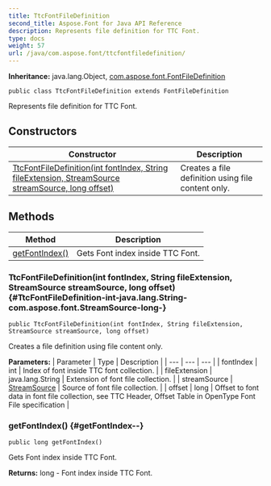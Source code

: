 ```yaml
---
title: TtcFontFileDefinition
second_title: Aspose.Font for Java API Reference
description: Represents file definition for TTC Font.
type: docs
weight: 57
url: /java/com.aspose.font/ttcfontfiledefinition/
---
```

**Inheritance:**
java.lang.Object, [com.aspose.font.FontFileDefinition](../../com.aspose.font/fontfiledefinition)
```
public class TtcFontFileDefinition extends FontFileDefinition
```

Represents file definition for TTC Font.
## Constructors

| Constructor | Description |
| --- | --- |
| [TtcFontFileDefinition(int fontIndex, String fileExtension, StreamSource streamSource, long offset)](#TtcFontFileDefinition-int-java.lang.String-com.aspose.font.StreamSource-long-) | Creates a file definition using file content only. |
## Methods

| Method | Description |
| --- | --- |
| [getFontIndex()](#getFontIndex--) | Gets Font index inside TTC Font. |
### TtcFontFileDefinition(int fontIndex, String fileExtension, StreamSource streamSource, long offset) {#TtcFontFileDefinition-int-java.lang.String-com.aspose.font.StreamSource-long-}
```
public TtcFontFileDefinition(int fontIndex, String fileExtension, StreamSource streamSource, long offset)
```


Creates a file definition using file content only.

**Parameters:**
| Parameter | Type | Description |
| --- | --- | --- |
| fontIndex | int | Index of font inside TTC font collection. |
| fileExtension | java.lang.String | Extension of font file collection. |
| streamSource | [StreamSource](../../com.aspose.font/streamsource) | Source of font file collection. |
| offset | long | Offset to font data in font file collection, see TTC Header, Offset Table in OpenType Font File specification |

### getFontIndex() {#getFontIndex--}
```
public long getFontIndex()
```


Gets Font index inside TTC Font.

**Returns:**
long - Font index inside TTC Font.
